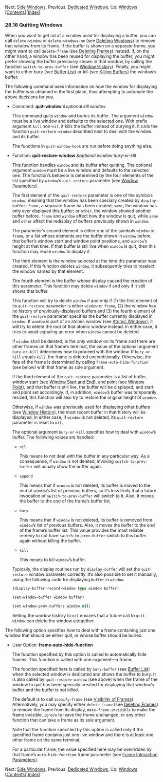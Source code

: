 

Next: [Side Windows](Side-Windows.html), Previous: [Dedicated Windows](Dedicated-Windows.html), Up: [Windows](Windows.html)   \[[Contents](index.html#SEC_Contents "Table of contents")]\[[Index](Index.html "Index")]

### 28.16 Quitting Windows

When you want to get rid of a window used for displaying a buffer, you can call `delete-window` or `delete-windows-on` (see [Deleting Windows](Deleting-Windows.html)) to remove that window from its frame. If the buffer is shown on a separate frame, you might want to call `delete-frame` (see [Deleting Frames](Deleting-Frames.html)) instead. If, on the other hand, a window has been reused for displaying the buffer, you might prefer showing the buffer previously shown in that window, by calling the function `switch-to-prev-buffer` (see [Window History](Window-History.html)). Finally, you might want to either bury (see [Buffer List](Buffer-List.html)) or kill (see [Killing Buffers](Killing-Buffers.html)) the window’s buffer.

The following command uses information on how the window for displaying the buffer was obtained in the first place, thus attempting to automate the above decisions for you.

*   Command: **quit-window** *\&optional kill window*

    This command quits `window` and buries its buffer. The argument `window` must be a live window and defaults to the selected one. With prefix argument `kill` non-`nil`, it kills the buffer instead of burying it. It calls the function `quit-restore-window` described next to deal with the window and its buffer.

    The functions in `quit-window-hook` are run before doing anything else.

<!---->

*   Function: **quit-restore-window** *\&optional window bury-or-kill*

    This function handles `window` and its buffer after quitting. The optional argument `window` must be a live window and defaults to the selected one. The function’s behavior is determined by the four elements of the list specified by `window`’s `quit-restore` parameter (see [Window Parameters](Window-Parameters.html)).

    The first element of the `quit-restore` parameter is one of the symbols `window`, meaning that the window has been specially created by `display-buffer`; `frame`, a separate frame has been created; `same`, the window has only ever displayed this buffer; or `other`, the window showed another buffer before. `frame` and `window` affect how the window is quit, while `same` and `other` affect the redisplay of buffers previously shown in `window`.

    The parameter’s second element is either one of the symbols `window` or `frame`, or a list whose elements are the buffer shown in `window` before, that buffer’s window start and window point positions, and `window`’s height at that time. If that buffer is still live when `window` is quit, then this function may reuse `window` to display it.

    The third element is the window selected at the time the parameter was created. If this function deletes `window`, it subsequently tries to reselect the window named by that element.

    The fourth element is the buffer whose display caused the creation of this parameter. This function may delete `window` if and only if it still shows that buffer.

    This function will try to delete `window` if and only if (1) the first element of its `quit-restore` parameter is either `window` or `frame`, (2) the window has no history of previously-displayed buffers and (3) the fourth element of the `quit-restore` parameter specifies the buffer currently displayed in `window`. If `window` is part of an atomic window (see [Atomic Windows](Atomic-Windows.html)), it will try to delete the root of that atomic window instead. In either case, it tries to avoid signaling an error when `window` cannot be deleted.

    If `window` shall be deleted, is the only window on its frame and there are other frames on that frame’s terminal, the value of the optional argument `bury-or-kill` determines how to proceed with the window. If `bury-or-kill` equals `kill`, the frame is deleted unconditionally. Otherwise, the fate of the frame is determined by calling `frame-auto-hide-function` (see below) with that frame as sole argument.

    If the third element of the `quit-restore` parameter is a list of buffer, window start (see [Window Start and End](Window-Start-and-End.html)), and point (see [Window Point](Window-Point.html)), and that buffer is still live, the buffer will be displayed, and start and point set accordingly. If, in addition, `window`’s buffer was temporarily resized, this function will also try to restore the original height of `window`.

    Otherwise, if `window` was previously used for displaying other buffers (see [Window History](Window-History.html)), the most recent buffer in that history will be displayed. In either case, if `window` is not deleted, its `quit-restore` parameter is reset to `nil`.

    The optional argument `bury-or-kill` specifies how to deal with `window`’s buffer. The following values are handled:

    *   `nil`

        This means to not deal with the buffer in any particular way. As a consequence, if `window` is not deleted, invoking `switch-to-prev-buffer` will usually show the buffer again.

    *   `append`

        This means that if `window` is not deleted, its buffer is moved to the end of `window`’s list of previous buffers, so it’s less likely that a future invocation of `switch-to-prev-buffer` will switch to it. Also, it moves the buffer to the end of the frame’s buffer list.

    *   `bury`

        This means that if `window` is not deleted, its buffer is removed from `window`’s list of previous buffers. Also, it moves the buffer to the end of the frame’s buffer list. This value provides the most reliable remedy to not have `switch-to-prev-buffer` switch to this buffer again without killing the buffer.

    *   `kill`

        This means to kill `window`’s buffer.

    Typically, the display routines run by `display-buffer` will set the `quit-restore` window parameter correctly. It’s also possible to set it manually, using the following code for displaying `buffer` in `window`:

    ```lisp
    (display-buffer-record-window type window buffer)

    (set-window-buffer window buffer)

    (set-window-prev-buffers window nil)
    ```

    Setting the window history to `nil` ensures that a future call to `quit-window` can delete the window altogether.

The following option specifies how to deal with a frame containing just one window that should be either quit, or whose buffer should be buried.

*   User Option: **frame-auto-hide-function**

    The function specified by this option is called to automatically hide frames. This function is called with one argument—a frame.

    The function specified here is called by `bury-buffer` (see [Buffer List](Buffer-List.html)) when the selected window is dedicated and shows the buffer to bury. It is also called by `quit-restore-window` (see above) when the frame of the window to quit has been specially created for displaying that window’s buffer and the buffer is not killed.

    The default is to call `iconify-frame` (see [Visibility of Frames](Visibility-of-Frames.html)). Alternatively, you may specify either `delete-frame` (see [Deleting Frames](Deleting-Frames.html)) to remove the frame from its display, `make-frame-invisible` to make the frame invisible, `ignore` to leave the frame unchanged, or any other function that can take a frame as its sole argument.

    Note that the function specified by this option is called only if the specified frame contains just one live window and there is at least one other frame on the same terminal.

    For a particular frame, the value specified here may be overridden by that frame’s `auto-hide-function` frame parameter (see [Frame Interaction Parameters](Frame-Interaction-Parameters.html)).

Next: [Side Windows](Side-Windows.html), Previous: [Dedicated Windows](Dedicated-Windows.html), Up: [Windows](Windows.html)   \[[Contents](index.html#SEC_Contents "Table of contents")]\[[Index](Index.html "Index")]
